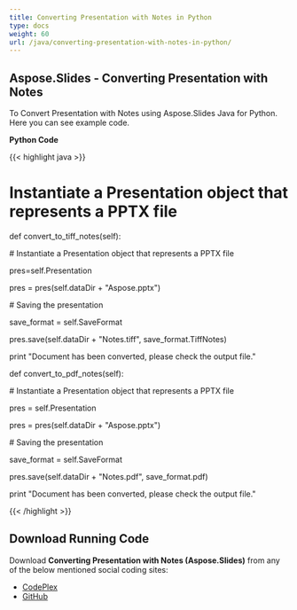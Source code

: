 ```yaml
---
title: Converting Presentation with Notes in Python
type: docs
weight: 60
url: /java/converting-presentation-with-notes-in-python/
---
```


## **Aspose.Slides - Converting Presentation with Notes**
To Convert Presentation with Notes using Aspose.Slides Java for Python. Here you can see example code.

**Python Code**

{{< highlight java >}}

 # Instantiate a Presentation object that represents a PPTX file

def convert_to_tiff_notes(self):

\# Instantiate a Presentation object that represents a PPTX file

pres=self.Presentation

pres = pres(self.dataDir + "Aspose.pptx")

\# Saving the presentation

save_format = self.SaveFormat

pres.save(self.dataDir + "Notes.tiff", save_format.TiffNotes)

print "Document has been converted, please check the output file."


def convert_to_pdf_notes(self):

\# Instantiate a Presentation object that represents a PPTX file

pres = self.Presentation

pres = pres(self.dataDir + "Aspose.pptx")

\# Saving the presentation

save_format = self.SaveFormat

pres.save(self.dataDir + "Notes.pdf", save_format.pdf)

print "Document has been converted, please check the output file."

{{< /highlight >}}
## **Download Running Code**
Download **Converting Presentation with Notes (Aspose.Slides)** from any of the below mentioned social coding sites:

- [CodePlex](https://asposeslidesjavapython.codeplex.com/releases/view/620922)
- [GitHub](https://github.com/aspose-slides/Aspose.Slides-for-Java/releases/tag/Aspose.Slides_Java_for_Python-v1.0)
